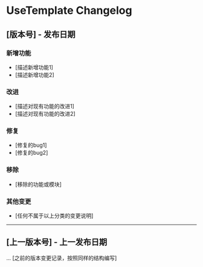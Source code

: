 # UseTemplate Changelog

## [版本号] - 发布日期

### 新增功能

- [描述新增功能1]
- [描述新增功能2]

### 改进

- [描述对现有功能的改进1]
- [描述对现有功能的改进2]

### 修复

- [修复的bug1]
- [修复的bug2]

### 移除

- [移除的功能或模块]

### 其他变更

- [任何不属于以上分类的变更说明]

---

## [上一版本号] - 上一发布日期

... [之前的版本变更记录，按照同样的结构编写]